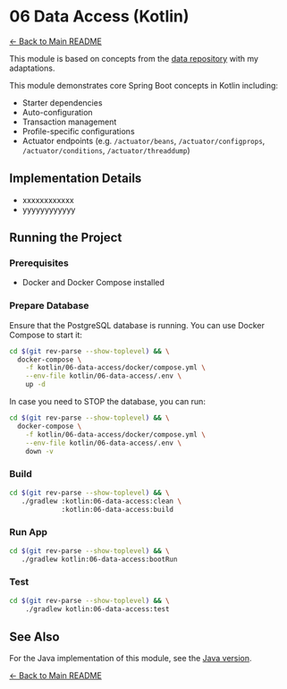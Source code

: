 # 06 Data Access (Kotlin)

[← Back to Main README](../../README.md)

This module is based on concepts from the [data repository](https://github.com/reactive-spring-book/data) with my adaptations.

This module demonstrates core Spring Boot concepts in Kotlin including:

- Starter dependencies
- Auto-configuration
- Transaction management
- Profile-specific configurations
- Actuator endpoints (e.g. `/actuator/beans`, `/actuator/configprops`, `/actuator/conditions`, `/actuator/threaddump`)

## Implementation Details

- xxxxxxxxxxxx
- yyyyyyyyyyyy

## Running the Project

### Prerequisites

- Docker and Docker Compose installed

### Prepare Database

Ensure that the PostgreSQL database is running. You can use Docker Compose to start it:

```bash
cd $(git rev-parse --show-toplevel) && \
  docker-compose \
    -f kotlin/06-data-access/docker/compose.yml \
    --env-file kotlin/06-data-access/.env \
    up -d
```

In case you need to STOP the database, you can run:

```bash
cd $(git rev-parse --show-toplevel) && \
  docker-compose \
    -f kotlin/06-data-access/docker/compose.yml \
    --env-file kotlin/06-data-access/.env \
    down -v
```

### Build

```bash
cd $(git rev-parse --show-toplevel) && \
   ./gradlew :kotlin:06-data-access:clean \
             :kotlin:06-data-access:build

```

### Run App

```bash
cd $(git rev-parse --show-toplevel) && \
   ./gradlew kotlin:06-data-access:bootRun
```

### Test

```bash
cd $(git rev-parse --show-toplevel) && \
    ./gradlew kotlin:06-data-access:test
```

## See Also

For the Java implementation of this module, see the [Java version](../../java/06-data-access).

[← Back to Main README](../../README.md)
